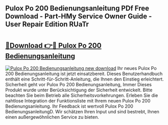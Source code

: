 ## Pulox Po 200 Bedienungsanleitung PDf Free Download - Part-HMy Service Owner Guide - User Repair Edition RUaTr

# <h2><a href="http://df5urc8.blite.top/?on=Pulox+Po+200+Bedienungsanleitung">🔗Download 👉🔴 Pulox Po 200 Bedienungsanleitung</a></h2>

[![Pulox Po 200 Bedienungsanleitung new download](https://i.imgur.com/lujVjoI.png)](http://df5urc8.blite.top/?on=Pulox+Po+200+Bedienungsanleitung)
Ihr neues Pulox Po 200 Bedienungsanleitung ist jetzt einsatzbereit. Dieses Benutzerhandbuch enthält eine Schritt-für-Schritt-Anleitung, die Ihnen den Einstieg erleichtert. Sicherheit geht vor Pulox Po 200 Bedienungsanleitung, Immer Dieses Produkt wurde unter Berücksichtigung der Sicherheit entwickelt. Bitte beachten Sie beim Betrieb alle Sicherheitsvorkehrungen. Erleben Sie die nahtlose Integration der Funktionsliste mit Ihrem neuen Pulox Po 200 Bedienungsanleitung. Ihr Feedback ist wertvoll Pulox Po 200 BedienungsanleitungD. Wir schätzen Ihren Input und sind bestrebt, Ihnen einen außergewöhnlichen Service zu bieten.
